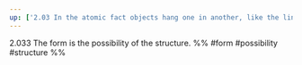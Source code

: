 ```yaml
---
up: ['2.03 In the atomic fact objects hang one in another, like the links of a chain.']
---
```

2.033 The form is the possibility of the structure.
%%
#form #possibility #structure %%